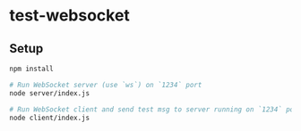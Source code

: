 # test-websocket

## Setup

```bash
npm install

# Run WebSocket server (use `ws`) on `1234` port
node server/index.js

# Run WebSocket client and send test msg to server running on `1234` port
node client/index.js
```
